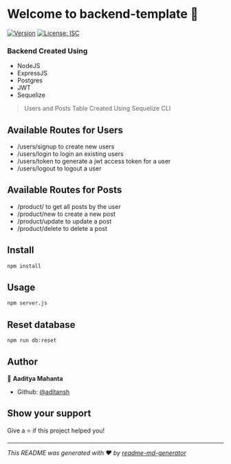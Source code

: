 # Welcome to backend-template 👋
[![Version](https://img.shields.io/npm/v/backend-template.svg)](https://www.npmjs.com/package/backend-template)
[![License: ISC](https://img.shields.io/badge/License-ISC-yellow.svg)](#)

### Backend Created Using 
* NodeJS
* ExpressJS
* Postgres
* JWT 
* Sequelize 

> Users and Posts Table Created Using Sequelize CLI 

## Available Routes for Users 

* /users/signup to create new users
* /users/login to login an existing users 
* /users/token to generate a jwt access token for a user
* /users/logout to logout a user

## Available Routes for Posts 

* /product/ to get all posts by the user
* /product/new to create a new post
* /product/update to update a post 
* /product/delete to delete a post

## Install

```sh
npm install
```

## Usage

```sh
npm server.js
```

## Reset database

```sh
npm run db:reset
```

## Author

👤 **Aaditya Mahanta**

* Github: [@aditansh](https://github.com/aditansh)

## Show your support

Give a ⭐️ if this project helped you!


***
_This README was generated with ❤️ by [readme-md-generator](https://github.com/kefranabg/readme-md-generator)_